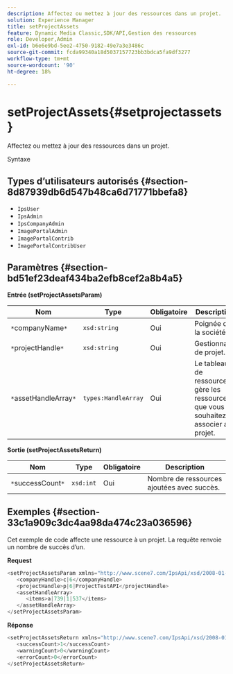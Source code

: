```yaml
---
description: Affectez ou mettez à jour des ressources dans un projet.
solution: Experience Manager
title: setProjectAssets
feature: Dynamic Media Classic,SDK/API,Gestion des ressources
role: Developer,Admin
exl-id: b6e6e9bd-5ee2-4750-9182-49e7a3e3486c
source-git-commit: fcda99340a18d5037157723bb3bdca5fa9df3277
workflow-type: tm+mt
source-wordcount: '90'
ht-degree: 18%

---
```


# setProjectAssets{#setprojectassets}

Affectez ou mettez à jour des ressources dans un projet.

Syntaxe

## Types d’utilisateurs autorisés {#section-8d87939db6d547b48ca6d71771bbefa8}

* `IpsUser`
* `IpsAdmin`
* `IpsCompanyAdmin`
* `ImagePortalAdmin`
* `ImagePortalContrib`
* `ImagePortalContribUser`

## Paramètres {#section-bd51ef23deaf434ba2efb8cef2a8b4a5}

**Entrée (setProjectAssetsParam)**

| Nom | Type | Obligatoire | Description |
|---|---|---|---|
| `*`companyName`*` | `xsd:string` | Oui | Poignée de la société. |
| `*`projectHandle`*` | `xsd:string` | Oui | Gestionnaire de projet. |
| `*`assetHandleArray`*` | `types:HandleArray` | Oui | Le tableau de ressources gère les ressources que vous souhaitez associer au projet. |

**Sortie (setProjectAssetsReturn)**

| Nom | Type | Obligatoire | Description |
|---|---|---|---|
| `*`successCount`*` | `xsd:int` | Oui | Nombre de ressources ajoutées avec succès. |

## Exemples {#section-33c1a909c3dc4aa98da474c23a036596}

Cet exemple de code affecte une ressource à un projet. La requête renvoie un nombre de succès d’un.

**Request**

```java
<setProjectAssetsParam xmlns="http://www.scene7.com/IpsApi/xsd/2008-01-15">
   <companyHandle>c|6</companyHandle>
   <projectHandle>p|6|ProjectTestAPI</projectHandle>
   <assetHandleArray>
      <items>a|739|1|537</items>
   </assetHandleArray>
</setProjectAssetsParam>
```

**Réponse**

```java
<setProjectAssetsReturn xmlns="http://www.scene7.com/IpsApi/xsd/2008-01-15">
   <successCount>1</successCount>
   <warningCount>0</warningCount>
   <errorCount>0</errorCount>
</setProjectAssetsReturn>
```
